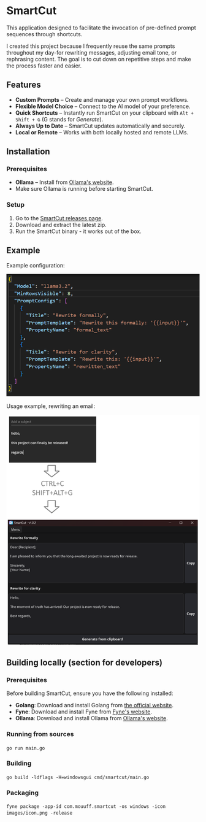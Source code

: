 # SmartCut

This application designed to facilitate the invocation of pre-defined prompt sequences through shortcuts.

I created this project because I frequently reuse the same prompts throughout my day-for rewriting messages, adjusting email tone, or rephrasing content. The goal is to cut down on repetitive steps and make the process faster and easier.

## Features
- **Custom Prompts** – Create and manage your own prompt workflows.
- **Flexible Model Choice** – Connect to the AI model of your preference.
- **Quick Shortcuts** – Instantly run SmartCut on your clipboard with `Alt + Shift + G` (G stands for *Generate*).
- **Always Up to Date** – SmartCut updates automatically and securely.
- **Local or Remote** – Works with both locally hosted and remote LLMs.

## Installation

### Prerequisites

- **Ollama** – Install from [Ollama's website](https://ollama.com/).  
- Make sure Ollama is running before starting SmartCut.

### Setup

1. Go to the [SmartCut releases page](https://github.com/mouuff/SmartCut/releases).  
2. Download and extract the latest zip.  
3. Run the SmartCut binary - it works out of the box.

## Example

Example configuration:

![Demo config](images/config_1.png)

Usage example, rewriting an email:

![Demo](images/demo.png)

## Building locally (section for developers)

### Prerequisites

Before building SmartCut, ensure you have the following installed:

- **Golang**: Download and install Golang from [the official website](https://golang.org/dl/).
- **Fyne**: Download and install Fyne from [Fyne's website](https://docs.fyne.io/started/).
- **Ollama**: Download and install Ollama from [Ollama's website](https://ollama.com/).

### Running from sources

`go run main.go`

### Building

`go build -ldflags -H=windowsgui cmd/smartcut/main.go`

### Packaging

`fyne package -app-id com.mouuff.smartcut -os windows -icon images/icon.png -release`
